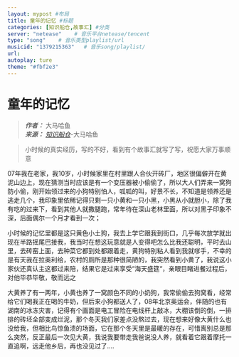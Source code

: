 ```yaml
---
layout: mypost #布局
title: 童年的记忆 #标题
categories: [知识船仓,故事汇] #分类
server: "netease"    # 音乐平台netease/tencent
type: "song"    # 音乐类型playlist/url
musicid: "1379215363"   # 音乐song/playlist/
url:
autoplay: ture
theme: "#fbf2e3"
---
```


# 童年的记忆

> ***作者：*** 大马哈鱼     
> ***来源：*** *[知识船仓](https://ifree8.com)*-大马哈鱼  


> 小时候的真实经历，写的不好，看到有个故事汇就写了写，祝愿大家万事顺意

07年我在老家，我10岁，小时候家里在村里跟人合伙开砖厂，地区很偏僻开在黄泥山边上，现在猜测当时应该是有一个变压器被小偷偷了，所以大人们弄来一窝狗防小偷，刚开始领过来的小狗特别怕人，呱呱的叫，好景不长，不知道是领养还是逃走几个，我印象里依稀记得只剩一只小黄和一只小黑，小黑从小就胆小，除了我有吃的过来下，看到其他人就撒腿跑，常年待在深山老林里面，所以对黑子印象不深，后面偶尔一个月才看到一次；

小时候的记忆里都是这只黄色小土狗，我去上学它跟我到街口，几乎每次放学就出现在半路摇尾巴接我，我当时在想这玩意就是人变得吧怎么比我还聪明，平时去山里，去砖窑上面，去种菜它都到处都跟着走，黄狗特别粘人看到我就嗲手，不幸的是有天我在拉奥利给，农村的厕所是那种很简陋的，我突然看到小黄了，我说这小家伙还真认主这都过来陪，结果它是过来享受“海天盛筵“，亲眼目睹进餐过程后，对他毕恭毕敬，敬而远之

大黄养了有一两年，小黄也养了一窝颜色不同的小奶狗，我常偷偷去狗窝看，经常给它们喝我正在喝的牛奶，但后来小狗都送人了，08年北京奥运会，伴随的也有湖南的冰冻灾害，记得有个画面是电工冒险在电线杆上敲冰，大棚该倒的倒，一排排的砖坯全部变成烂泥，那个冬天我们家差点没熬过去，现在想来好像大黄什么也没给我，但相比鸟惊鱼溃的场面，它在那个冬天里是最暖的存在，可惜离别总是那么突然，反正最后一次见大黄，我说我要带走我爸说没人养，就看着它跟着摩托一直追啊，远走他乡后，再也没见过了....

